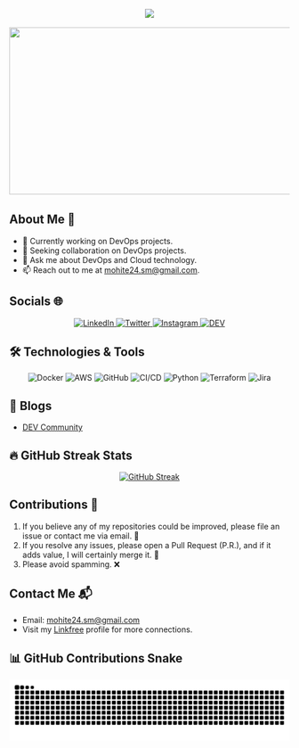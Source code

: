 <!-- Centered Banner Image -->
<p align="center">
  <a href="https://github.com/swapnil-mohite">
    <img src="https://readme-typing-svg.demolab.com/?lines=Swapnil%20Mohite;A%20Cloud%20Engineer;4.10%2B%20Years%20of%20Experience;Cloud%20and%20Container%20Enthusiast&font=Fira%20Code&center=true&width=440&height=45&color=00ace6&vCenter=true&pause=1000&size=22" />
  </a>
</p>

<!-- Centered GIF -->
<div align="center">
  <img src="https://media.giphy.com/media/dWesBcTLavkZuG35MI/giphy.gif" width="700" height="300"/>
</div>

## About Me 💫
- 🔭 Currently working on DevOps projects.
- 👯 Seeking collaboration on DevOps projects.
- 💬 Ask me about DevOps and Cloud technology.
- 📫 Reach out to me at [mohite24.sm@gmail.com](mailto:mohite24.sm@gmail.com).

## Socials 🌐
<p align="center">
  <a href="https://www.linkedin.com/in/swapnil-m-2424sm/" target="blank">
    <img src="https://github.com/mishmanners/MishManners/blob/master/socials/transparent-Linkedin-logo-icon.png" alt="LinkedIn" height="30" />
  </a>
  <a href="https://x.com/Swapnil71244217?t=CgZcmLaqzGF9KSxb-uPJCQ&s=09" target="blank">
    <img src="https://github.com/mishmanners/MishManners/blob/master/socials/twitter%20(2).png" alt="Twitter" height="30" />
  </a>
  <a href="http://instagram.com/swapi123" target="blank">
    <img src="https://github.com/mishmanners/MishManners/blob/master/socials/instagram.png" alt="Instagram" height="30" />
  </a>
  <a href="https://dev.to/swapi123" target="blank">
    <img src="https://github.com/mishmanners/MishManners/blob/master/socials/devto.png" alt="DEV" height="45" />
  </a>
</p>

## 🛠️ Technologies & Tools

<p align="center">
  <img width="45" src="https://user-images.githubusercontent.com/25181517/117207330-263ba280-adf4-11eb-9b97-0ac5b40bc3be.png" alt="Docker" title="Docker"/>
  <img width="45" src="https://user-images.githubusercontent.com/25181517/183896132-54262f2e-6d98-41e3-8888-e40ab5a17326.png" alt="AWS" title="AWS"/>
  <img width="45" src="https://user-images.githubusercontent.com/25181517/192108374-8da61ba1-99ec-41d7-80b8-fb2f7c0a4948.png" alt="GitHub" title="GitHub"/>
  <img width="45" src="https://user-images.githubusercontent.com/25181517/183868728-b2e11072-00a5-47e2-8a4e-4ebbb2b8c554.png" alt="CI/CD" title="CI/CD"/>
  <img width="45" src="https://user-images.githubusercontent.com/25181517/183423507-c056a6f9-1ba8-4312-a350-19bcbc5a8697.png" alt="Python" title="Python"/>
  <img width="45" src="https://user-images.githubusercontent.com/25181517/183345121-36788a6e-5462-424a-be67-af1ebeda79a2.png" alt="Terraform" title="Terraform"/>
  <img width="45" src="https://user-images.githubusercontent.com/25181517/183912952-83784e94-629d-4c34-a961-ae2ae795b662.png" alt="Jira" title="Jira"/>
</p>

## 📝 Blogs

- [DEV Community](https://dev.to/swapi123)

## 🔥 GitHub Streak Stats

<p align="center">
  <a href="https://git.io/streak-stats">
    <img src="https://github-readme-streak-stats.herokuapp.com?user=SwapnilM24&theme=dark" alt="GitHub Streak" />
  </a>
</p>

## Contributions 📁

1. If you believe any of my repositories could be improved, please file an issue or contact me via email. 📧
2. If you resolve any issues, please open a Pull Request (P.R.), and if it adds value, I will certainly merge it. 🔗
3. Please avoid spamming. ❌

## Contact Me 📬

- Email: [mohite24.sm@gmail.com](mailto:mohite24.sm@gmail.com)
- Visit my [Linkfree](https://linkfree.eddiejaoude.io/swapnil-mohite) profile for more connections.

## 📊 GitHub Contributions Snake

<p align="center">
  <picture>
    <source media="(prefers-color-scheme: dark)" srcset="https://raw.githubusercontent.com/Ansh-Sarkar/Ansh-Sarkar/snake-output/github-contribution-grid-snake-dark.svg" />
    <source media="(prefers-color-scheme: light)" srcset="https://raw.githubusercontent.com/Ansh-Sarkar/Ansh-Sarkar/snake-output/github-contribution-grid-snake.svg" />
    <img alt="GitHub Snake" src="https://raw.githubusercontent.com/Ansh-Sarkar/Ansh-Sarkar/snake-output/github-contribution-grid-snake-dark.svg" />
  </picture>
</p>
